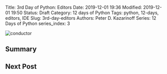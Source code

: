 Title: 3rd Day of Python: Editors
Date: 2019-12-01 19:36
Modified: 2019-12-01 19:50
Status: Draft
Category: 12 days of Python
Tags: python, 12-days, editors, IDE 
Slug: 3rd-day-editors
Authors: Peter D. Kazarinoff
Series: 12 Days of Python
series_index: 3

![conductor]({static}/posts/ansible/images/conductor.png)

## Summary

## Next Post
